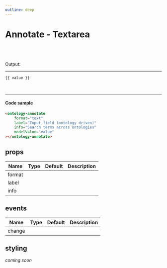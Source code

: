 ```yaml
---
outline: deep
---
```


# Annotate - Textarea

<script setup lang="ts">
import "./../dist/index.js";
import { ref } from 'vue';
let value = ref("Seven previously undescribed diterpenoids, tinocrisposides A–D (1–4) and borapetic acids A (5), B (6), and C (7), together with 16 known compounds, were isolated from the stem of Tinospora crispa (Menispermaceae). The structures of the new isolates were elucidated by spectroscopic and chemical methods. The β-cell protective effect of the tested compounds was examined on insulin-secreting BRIN-BD11 cells under dexamethasone treatment. Diterpene glycosides 12, 14–16, and 18 presented a substantial protective effect on BRIN-BD11 cells treated with dexamethasone in a dose-dependent manner. Compounds 4 and 17 with two sugar moieties exhibited clear protective effects on β-cells.")
</script>

<br/>

<div>
<ontology-annotate
    format="text"
    label="Input field (ontology driven)"
    info="Search terms across ontologies"
    modelValue="value"
    @change="value = $event.detail[0]"
></ontology-annotate>
</div>

<br/>

<span v-if="value && value != ''">
<br/>Output:

---

<pre class="custom-code-block"><code>{{ value }}</code></pre>

</span>
<br/>

---

#### Code sample

```html
<ontology-annotate
    format="text"
    label="Input field (ontology driven)"
    info="Search terms across ontologies"
    modelValue="value"
></ontology-annotate>
```

## props

| Name        |      Type      |  Default | Description |
| ----------- | :------------: | :------: | :---------- |
| format      |                |          |             |
| label       |                |          |             |
| info        |                |          |             |

## events

| Name        |      Type      |  Default | Description |
| ----------- | :------------: | :------: | :---------- |
| change      |                |          |             |

## styling

*coming soon*